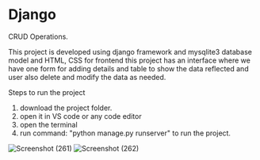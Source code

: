 # Django
CRUD Operations.

This project is developed using django framework and mysqlite3 database model and HTML, CSS for frontend
this project has an interface where we have one form for adding details and table
to show the data reflected and user also delete and modify the data as needed.

Steps to run the project
1. download the project folder.
2. open it in VS code or any code editor
3. open the terminal
4. run command: "python manage.py runserver" to run the project.


![Screenshot (261)](https://user-images.githubusercontent.com/92996109/177031960-ec2835b5-f935-4548-9f07-c514d0bc5e1e.png)
![Screenshot (262)](https://user-images.githubusercontent.com/92996109/177031962-b2ff174b-211e-4b89-8f94-a023f110528e.png)
